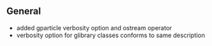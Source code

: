 ## General

- added gparticle verbosity option and ostream operator
- verbosity option for glibrary classes conforms to same description
